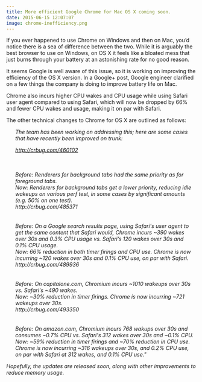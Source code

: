 ```yaml
---
title: More efficient Google Chrome for Mac OS X coming soon.
date: 2015-06-15 12:07:07
image: chrome-inefficiency.png
---
```


<p class="intro"><span class="dropcap">I</span>f you ever happened to use Chrome on Windows and then on Mac, you’d notice there is a sea of difference between the two. While it is arguably the best browser to use on Windows, on OS X it feels like a bloated mess that just burns through your battery at an astonishing rate for no good reason.</p>


<p>It seems Google is well aware of this issue, so it is working on improving the efficiency of the OS X version. In a Google+ post, Google engineer clarified on a few things the company is doing to improve battery life on Mac.</p>

<p>Chrome also incurs higher CPU wakes and CPU usage while using Safari user agent compared to using Safari, which will now be dropped by 66% and fewer CPU wakes and usage, making it on par with Safari. 
</p>

<p>
The other technical changes to Chrome for OS X are outlined as follows:
<i>
<ul style="list-style: none;">
<li>
The team has been working on addressing this; here are some cases that have recently been improved on trunk: 

http://crbug.com/460102 
</li>
<li>
<br>
<br>
Before: Renderers for background tabs had the same priority as for foreground tabs. <br>
Now: Renderers for background tabs get a lower priority, reducing idle wakeups on various perf test, in some cases by significant amounts (e.g. 50% on one test). 
<br>
http://crbug.com/485371 
</li>
<li>
<br>
<br>
Before: On a Google search results page, using Safari's user agent to get the same content that Safari would, Chrome incurs ~390 wakes over 30s and 0.3% CPU usage vs. Safari’s 120 wakes over 30s and 0.1% CPU usage. <br>
Now: 66% reduction in both timer firings and CPU use. Chrome is now incurring ~120 wakes over 30s and 0.1% CPU use, on par with Safari. 
<br>
http://crbug.com/489936 
</li>
<li>
<br><br>
Before: On capitalone.com, Chromium incurs ~1010 wakeups over 30s vs. Safari's ~490 wakes. <br>
Now: ~30% reduction in timer firings. Chrome is now incurring ~721 wakeups over 30s. 
<br>
http://crbug.com/493350 
</li>
<li>
<br><br>
Before: On amazon.com, Chromium incurs 768 wakups over 30s and consumes ~0.7% CPU vs. Safari's 312 wakes over 30s and ~0.1% CPU. <br>
Now: ~59% reduction in timer firings and ~70% reduction in CPU use. Chrome is now incurring ~316 wakeups over 30s, and 0.2% CPU use, on par with Safari at 312 wakes, and 0.1% CPU use."<br>
</li>
</ul>
<i></p>

<p>Hopefully, the updates are released soon, along with other improvements to reduce memory usage.</p>